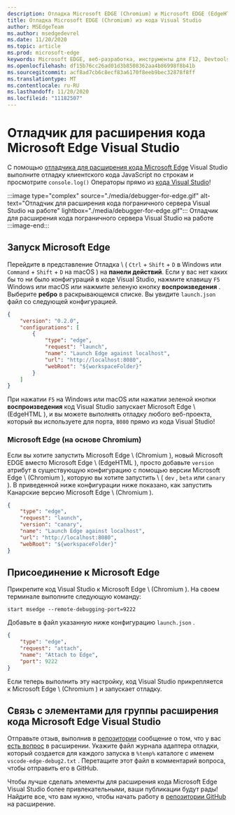 ```yaml
---
description: Отладка Microsoft EDGE (Chromium) и Microsoft EDGE (EdgeHTML) из кода Visual Studio
title: Отладка Microsoft EDGE (Chromium) из кода Visual Studio
author: MSEdgeTeam
ms.author: msedgedevrel
ms.date: 11/20/2020
ms.topic: article
ms.prod: microsoft-edge
keywords: Microsoft EDGE, веб-разработка, инструменты для F12, Devtools, код VS, код Visual Studio, отладчик
ms.openlocfilehash: df15b76cc26ad01d3b8508362aa4b86998f8b41b
ms.sourcegitcommit: acf8ad7cb6c8ecf83a6170f8eeb9bec32878f8ff
ms.translationtype: MT
ms.contentlocale: ru-RU
ms.lasthandoff: 11/20/2020
ms.locfileid: "11182507"
---
```

# Отладчик для расширения кода Microsoft Edge Visual Studio  

С помощью [отладчика для расширения кода Microsoft Edge][VisualstudioMarketplaceDebuggerMicrosoftEdge] Visual Studio выполните отладку клиентского кода JavaScript по строкам и просмотрите `console.log()` Операторы прямо из [кода Visual Studio][VisualstudioCode]!  

:::image type="complex" source="./media/debugger-for-edge.gif" alt-text="Отладчик для расширения кода пограничного сервера Visual Studio на работе" lightbox="./media/debugger-for-edge.gif":::
   Отладчик для расширения кода пограничного сервера Visual Studio на работе  
:::image-end:::

<!--![Debugger for Edge Visual Studio Code extension at work][ImageGifDebuggerEdge]  -->  

## Запуск Microsoft Edge  

Перейдите в представление Отладка \ ( `Ctrl` + `Shift` + `D` в Windows или `Command` + `Shift` + `D` на macOS \) на **панели действий**.  Если у вас нет каких бы то ни было конфигураций в коде Visual Studio, нажмите клавишу `F5` Windows или macOS или нажмите зеленую кнопку **воспроизведения** .  Выберите **ребро** в раскрывающемся списке.  Вы увидите `launch.json` файл со следующей конфигурацией.  

```json
{
    "version": "0.2.0",
    "configurations": [
        {
            "type": "edge",
            "request": "launch",
            "name": "Launch Edge against localhost",
            "url": "http://localhost:8080",
            "webRoot": "${workspaceFolder}"
        }
    ]
}
```  

При нажатии `F5` на Windows или macOS или нажатии зеленой кнопки **воспроизведения** код Visual Studio запускает Microsoft Edge \ (EdgeHTML \), и вы можете выполнять отладку любого веб-проекта, который вы используете для порта, `8080` прямо из кода Visual Studio!  

### Microsoft Edge (на основе Chromium)  

Если вы хотите запустить Microsoft Edge \ (Chromium \), новый Microsoft EDGE вместо Microsoft Edge \ (EdgeHTML \), просто добавьте `version` атрибут в существующую конфигурацию с помощью версии Microsoft Edge \ (Chromium \), которую вы хотите запустить \ ( `dev` , `beta` или `canary` \).  В приведенной ниже конфигурации ниже показано, как запустить Канарские версию Microsoft Edge \ (Chromium \).  

```json
{
    "type": "edge",
    "request": "launch",
    "version": "canary",
    "name": "Launch Edge against localhost",
    "url": "http://localhost:8080",
    "webRoot": "${workspaceFolder}"
}
```  

## Присоединение к Microsoft Edge  

Прикрепите код Visual Studio к Microsoft Edge \ (Chromium \).  На своем терминале выполните следующую команду:  

```shell
start msedge --remote-debugging-port=9222
```  

Добавьте в файл указанную ниже конфигурацию `launch.json` .   

```json
{
    "type": "edge",
    "request": "attach",
    "name": "Attach to Edge",
    "port": 9222
}
```  

Если теперь выполнить эту настройку, код Visual Studio прикрепляется к Microsoft Edge \ (Chromium \) и запускает отладку.  

## Связь с элементами для группы расширения кода Microsoft Edge Visual Studio    

Отправьте отзыв, выполнив в [репозитории][GithubMicrosoftVscodeEdgeDebug2] сообщение о том, что у вас [есть вопрос][GithubMicrosoftVscodeEdgeDebug2NewIssue] в расширении.  Укажите файл журнала адаптера отладки, который создается для каждого запуска в `%temp%` каталоге с именем `vscode-edge-debug2.txt` .  Перетащите этот файл в комментарий вопроса, чтобы отправить его в GitHub.  

Чтобы лучше сделать элементы для расширения кода Microsoft Edge Visual Studio более привлекательными, ваши публикации будут рады!  Найдите все, что вам нужно, чтобы начать работу в [репозитории GitHub][GithubMicrosoftVscodeEdgeDebug2] на расширение.  


<!-- image links -->  

<!--[ImageGifDebuggerEdge]: ./media/debugger-for-edge.gif "Debugger for Edge Visual Studio Code extension in action"  -->  
[ImagePngDebuggerEdge]:./Media/debugger-for-edge.png "отладчик для расширения кода Visual Studio EDGE в действии"  

<!--links -->  

[VisualstudioCode]: https://code.visualstudio.com "Код Visual Studio"  
[VisualStudioCodeDocs]: https://code.visualstudio.com/Docs "Документация | Код Visual Studio"   

[GithubMicrosoftVscodeEdgeDebug2]: https://github.com/Microsoft/vscode-edge-debug2 "Microsoft/vscode-Edge-debug2 | GitHub"  
[GithubMicrosoftVscodeEdgeDebug2NewIssue]: https://github.com/Microsoft/vscode-edge-debug2/issues/new "Новая ошибка — Microsoft/vscode-Edge-debug2 | GitHub"  

[VisualstudioMarketplaceDebuggerMicrosoftEdge]: https://marketplace.visualstudio.com/items?itemName=msjsdiag.debugger-for-edge "Отладчик для Microsoft Edge | Visual Studio Marketplace"  
